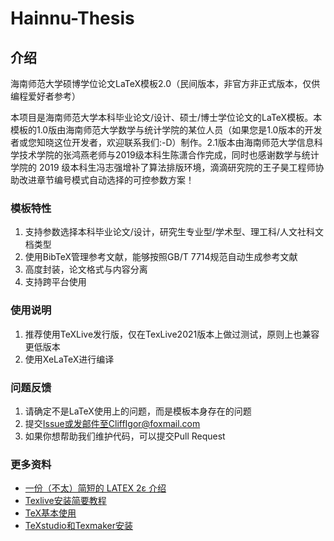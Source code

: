 # Hainnu-Thesis

## 介绍
海南师范大学硕博学位论文LaTeX模板2.0（民间版本，非官方非正式版本，仅供编程爱好者参考）

本项目是海南师范大学本科毕业论文/设计、硕士/博士学位论文的LaTeX模板。本模板的1.0版由海南师范大学数学与统计学院的某位人员（如果您是1.0版本的开发者或您知晓这位开发者，欢迎联系我们:-D）制作。2.1版本由海南师范大学信息科学技术学院的张鸿燕老师与2019级本科生陈潇合作完成，同时也感谢数学与统计学院的 2019 级本科生冯志强增补了算法排版环境，滴滴研究院的王子昊工程师协助改进章节编号模式自动选择的可控参数方案！

### 模板特性

1.  支持参数选择本科毕业论文/设计，研究生专业型/学术型、理工科/人文社科文档类型
2.  使用BibTeX管理参考文献，能够按照GB/T 7714规范自动生成参考文献
3.  高度封装，论文格式与内容分离
4.  支持跨平台使用

### 使用说明

1.  推荐使用TeXLive发行版，仅在TexLive2021版本上做过测试，原则上也兼容更低版本
2.  使用XeLaTeX进行编译

### 问题反馈

1.  请确定不是LaTeX使用上的问题，而是模板本身存在的问题
2.  提交[Issue](https://gitee.com/jitianxu/hainnu-thesis/issues)或发邮件至CliffIgor@foxmail.com
3.  如果你想帮助我们维护代码，可以提交Pull Request


### 更多资料

- [一份（不太）简短的 LATEX 2ε 介绍](http://mirrors.ustc.edu.cn/CTAN/info/lshort/chinese/lshort-zh-cn.pdf)
- [Texlive安装简要教程](https://gitee.com/jitianxu/hainnu-thesis/blob/master/InstallationOfTexLive.md)
- [TeX基本使用](https://gitee.com/jitianxu/hainnu-thesis/blob/master/basicUsageOfLaTeX.md)
- [TeXstudio和Texmaker安装](https://gitee.com/jitianxu/hainnu-thesis/blob/master/LaTeXEditor.md)